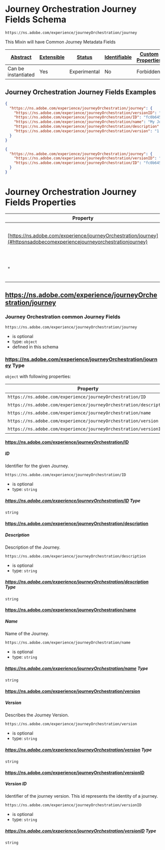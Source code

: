 
# Journey Orchestration Journey Fields Schema

```
https://ns.adobe.com/experience/journeyOrchestration/journey
```

This Mixin will have Common Journey Metadata Fields

| [Abstract](../../../../abstract.md) | [Extensible](../../../../extensions.md) | [Status](../../../../status.md) | [Identifiable](../../../../id.md) | [Custom Properties](../../../../extensions.md) | [Additional Properties](../../../../extensions.md) | Defined In |
|-------------------------------------|-----------------------------------------|---------------------------------|-----------------------------------|------------------------------------------------|----------------------------------------------------|------------|
| Can be instantiated | Yes | Experimental | No | Forbidden | Permitted | [adobe/experience/journeyOrchestration/journeyOrchestrationJourney.schema.json](adobe/experience/journeyOrchestration/journeyOrchestrationJourney.schema.json) |

## Journey Orchestration Journey Fields Examples

```json
{
  "https://ns.adobe.com/experience/journeyOrchestration/journey": {
    "https://ns.adobe.com/experience/journeyOrchestration/versionID": "f3485959-0a9e-4004-82d9-f11bd6c4585b",
    "https://ns.adobe.com/experience/journeyOrchestration/ID": "fc0b645e-b3e3-4441",
    "https://ns.adobe.com/experience/journeyOrchestration/name": "My Journey",
    "https://ns.adobe.com/experience/journeyOrchestration/description": "My journey description",
    "https://ns.adobe.com/experience/journeyOrchestration/version": "1.0"
  }
}
```

```json
{
  "https://ns.adobe.com/experience/journeyOrchestration/journey": {
    "https://ns.adobe.com/experience/journeyOrchestration/versionID": "f3485959-0a9e-4004-82d9-f11bd6c4585b",
    "https://ns.adobe.com/experience/journeyOrchestration/ID": "fc0b645e-b3e3-4441"
  }
}
```


# Journey Orchestration Journey Fields Properties

| Property | Type | Required | Defined by |
|----------|------|----------|------------|
| [https://ns.adobe.com/experience/journeyOrchestration/journey](#httpsnsadobecomexperiencejourneyorchestrationjourney) | `object` | Optional | Journey Orchestration Journey Fields (this schema) |
| `*` | any | Additional | this schema *allows* additional properties |

## https://ns.adobe.com/experience/journeyOrchestration/journey
### Journey Orchestration common Journey Fields

`https://ns.adobe.com/experience/journeyOrchestration/journey`
* is optional
* type: `object`
* defined in this schema

### https://ns.adobe.com/experience/journeyOrchestration/journey Type


`object` with following properties:


| Property | Type | Required |
|----------|------|----------|
| `https://ns.adobe.com/experience/journeyOrchestration/ID`| string | Optional |
| `https://ns.adobe.com/experience/journeyOrchestration/description`| string | Optional |
| `https://ns.adobe.com/experience/journeyOrchestration/name`| string | Optional |
| `https://ns.adobe.com/experience/journeyOrchestration/version`| string | Optional |
| `https://ns.adobe.com/experience/journeyOrchestration/versionID`| string | Optional |



#### https://ns.adobe.com/experience/journeyOrchestration/ID
##### ID

Identifier for the given Journey.

`https://ns.adobe.com/experience/journeyOrchestration/ID`
* is optional
* type: `string`

##### https://ns.adobe.com/experience/journeyOrchestration/ID Type


`string`








#### https://ns.adobe.com/experience/journeyOrchestration/description
##### Description

Description of the Journey.

`https://ns.adobe.com/experience/journeyOrchestration/description`
* is optional
* type: `string`

##### https://ns.adobe.com/experience/journeyOrchestration/description Type


`string`








#### https://ns.adobe.com/experience/journeyOrchestration/name
##### Name

Name of the Journey.

`https://ns.adobe.com/experience/journeyOrchestration/name`
* is optional
* type: `string`

##### https://ns.adobe.com/experience/journeyOrchestration/name Type


`string`








#### https://ns.adobe.com/experience/journeyOrchestration/version
##### Version

Describes the Journey Version.

`https://ns.adobe.com/experience/journeyOrchestration/version`
* is optional
* type: `string`

##### https://ns.adobe.com/experience/journeyOrchestration/version Type


`string`








#### https://ns.adobe.com/experience/journeyOrchestration/versionID
##### Version ID

Identifier of the journey version. This id represents the identity of a journey.

`https://ns.adobe.com/experience/journeyOrchestration/versionID`
* is optional
* type: `string`

##### https://ns.adobe.com/experience/journeyOrchestration/versionID Type


`string`










